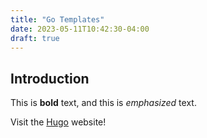 ```yaml
---
title: "Go Templates"
date: 2023-05-11T10:42:30-04:00
draft: true
---
```

## Introduction

This is **bold** text, and this is *emphasized* text.

Visit the [Hugo](https://gohugo.io) website!